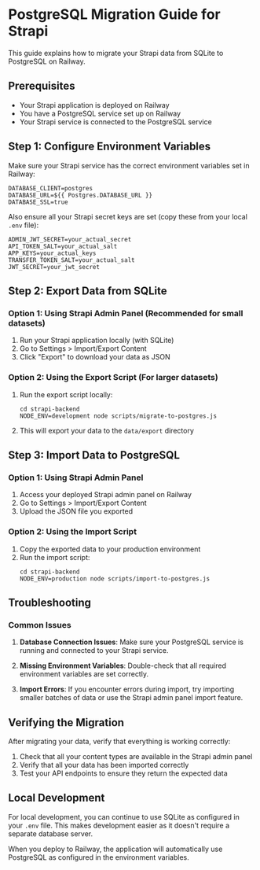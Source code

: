 # PostgreSQL Migration Guide for Strapi

This guide explains how to migrate your Strapi data from SQLite to PostgreSQL on Railway.

## Prerequisites

- Your Strapi application is deployed on Railway
- You have a PostgreSQL service set up on Railway
- Your Strapi service is connected to the PostgreSQL service

## Step 1: Configure Environment Variables

Make sure your Strapi service has the correct environment variables set in Railway:

```
DATABASE_CLIENT=postgres
DATABASE_URL=${{ Postgres.DATABASE_URL }}
DATABASE_SSL=true
```

Also ensure all your Strapi secret keys are set (copy these from your local `.env` file):

```
ADMIN_JWT_SECRET=your_actual_secret
API_TOKEN_SALT=your_actual_salt
APP_KEYS=your_actual_keys
TRANSFER_TOKEN_SALT=your_actual_salt
JWT_SECRET=your_jwt_secret
```

## Step 2: Export Data from SQLite

### Option 1: Using Strapi Admin Panel (Recommended for small datasets)

1. Run your Strapi application locally (with SQLite)
2. Go to Settings > Import/Export Content
3. Click "Export" to download your data as JSON

### Option 2: Using the Export Script (For larger datasets)

1. Run the export script locally:
   ```
   cd strapi-backend
   NODE_ENV=development node scripts/migrate-to-postgres.js
   ```
2. This will export your data to the `data/export` directory

## Step 3: Import Data to PostgreSQL

### Option 1: Using Strapi Admin Panel

1. Access your deployed Strapi admin panel on Railway
2. Go to Settings > Import/Export Content
3. Upload the JSON file you exported

### Option 2: Using the Import Script

1. Copy the exported data to your production environment
2. Run the import script:
   ```
   cd strapi-backend
   NODE_ENV=production node scripts/import-to-postgres.js
   ```

## Troubleshooting

### Common Issues

1. **Database Connection Issues**: Make sure your PostgreSQL service is running and connected to your Strapi service.

2. **Missing Environment Variables**: Double-check that all required environment variables are set correctly.

3. **Import Errors**: If you encounter errors during import, try importing smaller batches of data or use the Strapi admin panel import feature.

## Verifying the Migration

After migrating your data, verify that everything is working correctly:

1. Check that all your content types are available in the Strapi admin panel
2. Verify that all your data has been imported correctly
3. Test your API endpoints to ensure they return the expected data

## Local Development

For local development, you can continue to use SQLite as configured in your `.env` file. This makes development easier as it doesn't require a separate database server.

When you deploy to Railway, the application will automatically use PostgreSQL as configured in the environment variables. 